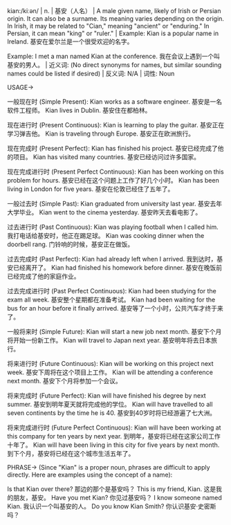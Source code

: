 kian:/kiːən/ | n. | 基安（人名） | A male given name, likely of Irish or Persian origin.  It can also be a surname.  Its meaning varies depending on the origin. In Irish, it may be related to "Cian," meaning "ancient" or "enduring."  In Persian, it can mean "king" or "ruler." | Example: Kian is a popular name in Ireland. 基安在爱尔兰是一个很受欢迎的名字。

Example:  I met a man named Kian at the conference. 我在会议上遇到一个叫基安的男人。 | 近义词:  (No direct synonyms for names, but similar sounding names could be listed if desired)  | 反义词: N/A | 词性: Noun


USAGE->

一般现在时 (Simple Present):
Kian works as a software engineer. 基安是一名软件工程师。
Kian lives in Dublin. 基安住在都柏林。

现在进行时 (Present Continuous):
Kian is learning to play the guitar. 基安正在学习弹吉他。
Kian is traveling through Europe. 基安正在欧洲旅行。

现在完成时 (Present Perfect):
Kian has finished his project. 基安已经完成了他的项目。
Kian has visited many countries. 基安已经访问过许多国家。

现在完成进行时 (Present Perfect Continuous):
Kian has been working on this problem for hours. 基安已经在这个问题上工作了好几个小时。
Kian has been living in London for five years. 基安在伦敦已经住了五年了。

一般过去时 (Simple Past):
Kian graduated from university last year. 基安去年大学毕业。
Kian went to the cinema yesterday. 基安昨天去看电影了。

过去进行时 (Past Continuous):
Kian was playing football when I called him. 我打电话给基安时，他正在踢足球。
Kian was cooking dinner when the doorbell rang. 门铃响的时候，基安正在做饭。

过去完成时 (Past Perfect):
Kian had already left when I arrived. 我到达时，基安已经离开了。
Kian had finished his homework before dinner. 基安在晚饭前已经完成了他的家庭作业。

过去完成进行时 (Past Perfect Continuous):
Kian had been studying for the exam all week. 基安整个星期都在准备考试。
Kian had been waiting for the bus for an hour before it finally arrived. 基安等了一个小时，公共汽车才终于来了。

一般将来时 (Simple Future):
Kian will start a new job next month. 基安下个月将开始一份新工作。
Kian will travel to Japan next year. 基安明年将去日本旅行。

将来进行时 (Future Continuous):
Kian will be working on this project next week. 基安下周将在这个项目上工作。
Kian will be attending a conference next month. 基安下个月将参加一个会议。

将来完成时 (Future Perfect):
Kian will have finished his degree by next summer. 基安到明年夏天就将完成他的学位。
Kian will have travelled to all seven continents by the time he is 40. 基安到40岁时将已经游遍了七大洲。

将来完成进行时 (Future Perfect Continuous):
Kian will have been working at this company for ten years by next year. 到明年，基安将已经在这家公司工作十年了。
Kian will have been living in this city for five years by next month. 到下个月，基安将已经在这个城市生活五年了。


PHRASE-> (Since "Kian" is a proper noun, phrases are difficult to apply directly. Here are examples using the concept of a name):

Is that Kian over there? 那边的那个是基安吗？
This is my friend, Kian. 这是我的朋友，基安。
Have you met Kian? 你见过基安吗？
I know someone named Kian. 我认识一个叫基安的人。
Do you know Kian Smith? 你认识基安·史密斯吗？


